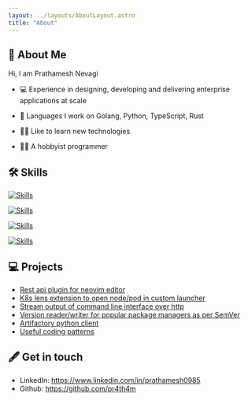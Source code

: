 ```yaml
---
layout: ../layouts/AboutLayout.astro
title: "About"
---
```


## 👦 About Me

Hi, I am Prathamesh Nevagi
- 💻 Experience in designing, developing and delivering enterprise applications at scale

- 🔧 Languages I work on Golang, Python, TypeScript, Rust

- 🧗‍♂️  Like to learn new technologies

- 👨‍💻 A hobbyist programmer


##	🛠️ Skills
[![Skills](https://skillicons.dev/icons?i=go,py,ts,rust&theme=dark)]()

[![Skills](https://skillicons.dev/icons?i=postgres,mysql,mongodb,redis,kafka&theme=dark)]()

[![Skills](https://skillicons.dev/icons?i=docker,kubernetes,aws,azure&theme=dark)]()

[![Skills](https://skillicons.dev/icons?i=linux,bash,neovim&theme=dark)]()


## 💻 Projects

- [Rest api plugin for neovim editor](https://github.com/pr4th4m/coc-restclient) 
- [K8s lens extension to open node/pod in custom launcher](https://github.com/pr4th4m/openlens-node-pod-custom-launcher)
- [Stream output of command line interface over http](https://github.com/VeritasOS/runnel)
- [Version reader/writer for popular package managers as per SemVer](https://github.com/VeritasOS/versioner)
- [Artifactory python client](https://github.com/VeritasOS/py-artifactory)
- [Useful coding patterns](https://github.com/pr4th4m/gist)


## 🖋️ Get in touch 

- LinkedIn: https://www.linkedin.com/in/prathamesh0985
- Github: https://github.com/pr4th4m
